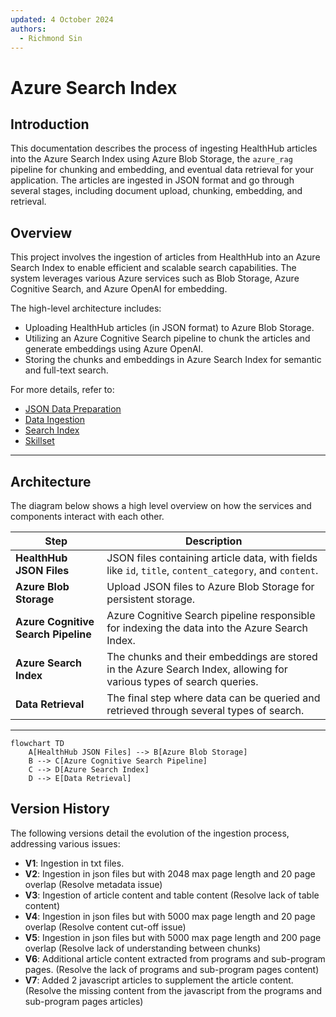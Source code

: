 ```yaml
---
updated: 4 October 2024
authors:
  - Richmond Sin
---
```


# Azure Search Index

## Introduction

This documentation describes the process of ingesting HealthHub articles into the Azure Search Index using Azure Blob Storage, the `azure_rag` pipeline for chunking and embedding, and eventual data retrieval for your application. The articles are ingested in JSON format and go through several stages, including document upload, chunking, embedding, and retrieval.

## Overview

This project involves the ingestion of articles from HealthHub into an Azure Search Index to enable efficient and scalable search capabilities. The system leverages various Azure services such as Blob Storage, Azure Cognitive Search, and Azure OpenAI for embedding.

The high-level architecture includes:

- Uploading HealthHub articles (in JSON format) to Azure Blob Storage.
- Utilizing an Azure Cognitive Search pipeline to chunk the articles and generate embeddings using Azure OpenAI.
- Storing the chunks and embeddings in Azure Search Index for semantic and full-text search.

For more details, refer to:

- [JSON Data Preparation](https://synapxe-dna.github.io/technical-docs/projects/genai/health-hub/data-pipeline/azure_rag/)
- [Data Ingestion](https://synapxe-dna.github.io/technical-docs/projects/genai/conversational-assistant/services/search_index/data_ingestion/)
- [Search Index](https://synapxe-dna.github.io/technical-docs/projects/genai/conversational-assistant/services/search_index/search_index/)
- [Skillset](https://synapxe-dna.github.io/technical-docs/projects/genai/conversational-assistant/services/search_index/skillset/)

---

## Architecture

The diagram below shows a high level overview on how the services and components interact with each other.

| Step                                | Description                                                                                                         |
| ----------------------------------- | ------------------------------------------------------------------------------------------------------------------- |
| **HealthHub JSON Files**            | JSON files containing article data, with fields like `id`, `title`, `content_category`, and `content`.              |
| **Azure Blob Storage**              | Upload JSON files to Azure Blob Storage for persistent storage.                                                     |
| **Azure Cognitive Search Pipeline** | Azure Cognitive Search pipeline responsible for indexing the data into the Azure Search Index.                      |
| **Azure Search Index**              | The chunks and their embeddings are stored in the Azure Search Index, allowing for various types of search queries. |
| **Data Retrieval**                  | The final step where data can be queried and retrieved through several types of search.                             |

---

```mermaid
flowchart TD
    A[HealthHub JSON Files] --> B[Azure Blob Storage]
    B --> C[Azure Cognitive Search Pipeline]
    C --> D[Azure Search Index]
    D --> E[Data Retrieval]
```

## Version History

The following versions detail the evolution of the ingestion process, addressing various issues:

- **V1**: Ingestion in txt files.
- **V2**: Ingestion in json files but with 2048 max page length and 20 page overlap (Resolve metadata issue)
- **V3**: Ingestion of article content and table content (Resolve lack of table content)
- **V4**: Ingestion in json files but with 5000 max page length and 20 page overlap (Resolve content cut-off issue)
- **V5**: Ingestion in json files but with 5000 max page length and 200 page overlap (Resolve lack of understanding between chunks)
- **V6**: Additional article content extracted from programs and sub-program pages. (Resolve the lack of programs and sub-program pages content)
- **V7**: Added 2 javascript articles to supplement the article content. (Resolve the missing content from the javascript from the programs and sub-program pages articles)
